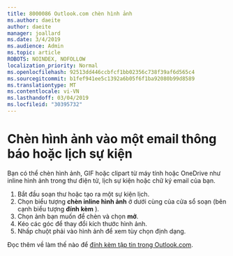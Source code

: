 ```yaml
---
title: 8000086 Outlook.com chèn hình ảnh
ms.author: daeite
author: daeite
manager: joallard
ms.date: 3/4/2019
ms.audience: Admin
ms.topic: article
ROBOTS: NOINDEX, NOFOLLOW
localization_priority: Normal
ms.openlocfilehash: 92513dd446ccbfcf1bb02356c738f39af6d565c4
ms.sourcegitcommit: b1fef941ee5c1392a6b05f6f1ba92080b99d8589
ms.translationtype: MT
ms.contentlocale: vi-VN
ms.lasthandoff: 03/04/2019
ms.locfileid: "30395732"
---
```

# <a name="insert-pictures-in-an-email-message-or-calendar-event"></a>Chèn hình ảnh vào một email thông báo hoặc lịch sự kiện

Bạn có thể chèn hình ảnh, GIF hoặc clipart từ máy tính hoặc OneDrive như inline hình ảnh trong thư điện tử, lịch sự kiện hoặc chữ ký email của bạn.

1. Bắt đầu soạn thư hoặc tạo ra một sự kiện lịch.
2. Chọn biểu tượng **chèn inline hình ảnh** ở dưới cùng của cửa sổ soạn (bên cạnh biểu tượng **đính kèm** ).
3. Chọn ảnh bạn muốn để chèn và chọn **mở**.
4. Kéo các góc để thay đổi kích thước hình ảnh.
5. Nhấp chuột phải vào hình ảnh để xem tùy chọn định dạng.

Đọc thêm về làm thế nào để [đính kèm tập tin trong Outlook.com](https://support.office.com/article/8d7c1ea7-4e5f-44ce-bb6e-c5fcc92ba9ab).